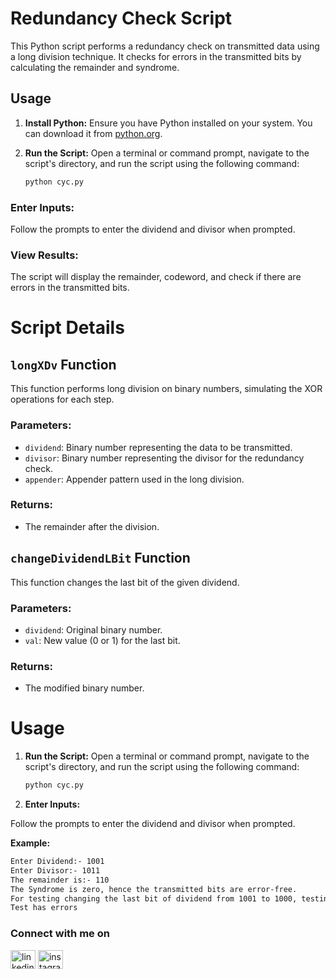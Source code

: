 # Redundancy Check Script

This Python script performs a redundancy check on transmitted data using a long division technique. It checks for errors in the transmitted bits by calculating the remainder and syndrome.

## Usage

1. **Install Python:**
   Ensure you have Python installed on your system. You can download it from [python.org](https://www.python.org/).

2. **Run the Script:**
   Open a terminal or command prompt, navigate to the script's directory, and run the script using the following command:

   ```bash
   python cyc.py
   ```
   
### Enter Inputs:
Follow the prompts to enter the dividend and divisor when prompted.

### View Results:
The script will display the remainder, codeword, and check if there are errors in the transmitted bits.

# Script Details

## `longXDv` Function

This function performs long division on binary numbers, simulating the XOR operations for each step.

### Parameters:

- `dividend`: Binary number representing the data to be transmitted.
- `divisor`: Binary number representing the divisor for the redundancy check.
- `appender`: Appender pattern used in the long division.

### Returns:

- The remainder after the division.

## `changeDividendLBit` Function

This function changes the last bit of the given dividend.

### Parameters:

- `dividend`: Original binary number.
- `val`: New value (0 or 1) for the last bit.

### Returns:

- The modified binary number.


# Usage

1. **Run the Script:**
   Open a terminal or command prompt, navigate to the script's directory, and run the script using the following command:

   ```bash
   python cyc.py
    ```

2.  **Enter Inputs:**

Follow the prompts to enter the dividend and divisor when prompted.

**Example:**

```bash
Enter Dividend:- 1001
Enter Divisor:- 1011
The remainder is:- 110
The Syndrome is zero, hence the transmitted bits are error-free.
For testing changing the last bit of dividend from 1001 to 1000, testing started :-
Test has errors
```

### Connect with me on
<a href="https://www.linkedin.com/in/thejashari/" target="blank"><img align="center" src="https://raw.githubusercontent.com/rahuldkjain/github-profile-readme-generator/master/src/images/icons/Social/linked-in-alt.svg" alt="linkedin" height="30" width="40" /></a>
<a href="https://instagram.com/nuthejashari" target="blank"><img align="center" src="https://raw.githubusercontent.com/rahuldkjain/github-profile-readme-generator/master/src/images/icons/Social/instagram.svg" alt="instagram" height="30" width="40" /></a>

